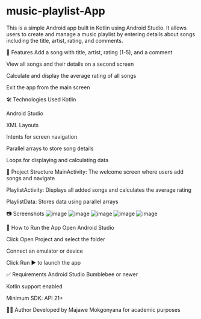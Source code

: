 # music-playlist-App
This is a simple Android app built in Kotlin using Android Studio. It allows users to create and manage a music playlist by entering details about songs including the title, artist, rating, and comments.

📱 Features
Add a song with title, artist, rating (1-5), and a comment

View all songs and their details on a second screen

Calculate and display the average rating of all songs

Exit the app from the main screen

🛠 Technologies Used
Kotlin

Android Studio

XML Layouts

Intents for screen navigation

Parallel arrays to store song details

Loops for displaying and calculating data

📂 Project Structure
MainActivity: The welcome screen where users add songs and navigate

PlaylistActivity: Displays all added songs and calculates the average rating

PlaylistData: Stores data using parallel arrays

📷 Screenshots
![image](https://github.com/user-attachments/assets/d6f2a721-7545-4188-8e61-fea3c62181b7)
![image](https://github.com/user-attachments/assets/550fcf87-2f2e-41b1-ac46-181f12e25bcd)
![image](https://github.com/user-attachments/assets/e76f7c65-ba0f-490e-88a7-63b62724a5ba)
![image](https://github.com/user-attachments/assets/b5e13e2a-80b0-469d-9607-d1dc7fd6316a)
![image](https://github.com/user-attachments/assets/4b05054d-60cb-418c-b42f-a75e1a6f4ef1)






🧪 How to Run the App
Open Android Studio

Click Open Project and select the folder

Connect an emulator or device

Click Run ▶️ to launch the app

✅ Requirements
Android Studio Bumblebee or newer

Kotlin support enabled

Minimum SDK: API 21+

👨‍💻 Author
Developed by Majawe Mokgonyana for academic purposes

